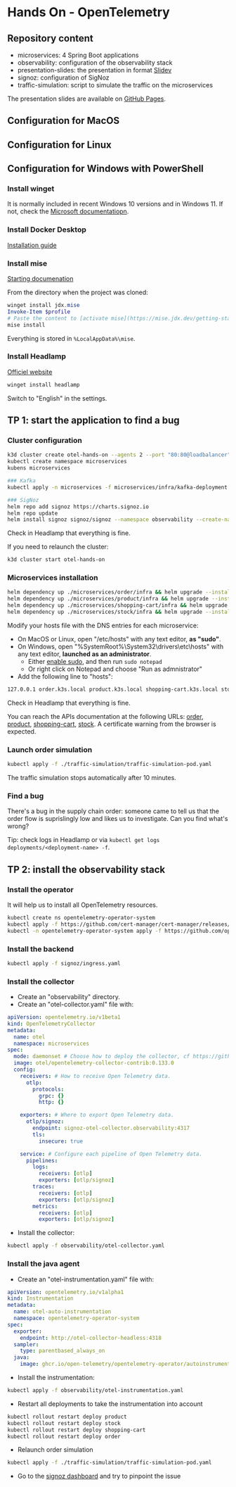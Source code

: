 # Hands On - OpenTelemetry

## Repository content

- microservices: 4 Spring Boot applications
- observability: configuration of the observability stack
- presentation-slides: the presentation in format [Slidev](https://sli.dev/)
- signoz: configuration of SigNoz
- traffic-simulation: script to simulate the traffic on the microservices

The presentation slides are available on [GitHub Pages](https://vmaleze.github.io/opentelemetry-hands-on/).

## Configuration for MacOS

## Configuration for Linux

## Configuration for Windows with PowerShell

### Install winget

It is normally included in recent Windows 10 versions and in Windows 11. If not, check the [Microsoft documentatiopn](https://learn.microsoft.com/fr-fr/windows/package-manager/winget/).

### Install Docker Desktop

[Installation guide](https://docs.docker.com/desktop/setup/install/windows-install/)

### Install mise

[Starting documenation](https://mise.jdx.dev/getting-started.html)

From the directory when the project was cloned:

```powershell
winget install jdx.mise
Invoke-Item $profile
# Paste the content to [activate mise](https://mise.jdx.dev/getting-started.html#activate-mise)
mise install
```

Everything is stored in `%LocalAppData%\mise`.

### Install Headlamp

[Officiel website](https://headlamp.dev/)

```powershell
winget install headlamp
```

Switch to "English" in the settings.

## TP 1: start the application to find a bug

### Cluster configuration

```sh
k3d cluster create otel-hands-on --agents 2 --port "80:80@loadbalancer" --port "443:443@loadbalancer"
kubectl create namespace microservices
kubens microservices

### Kafka
kubectl apply -n microservices -f microservices/infra/kafka-deployment.yaml

### SigNoz
helm repo add signoz https://charts.signoz.io
helm repo update
helm install signoz signoz/signoz --namespace observability --create-namespace -f signoz/values.yaml
```

Check in Headlamp that everything is fine.

If you need to relaunch the cluster:

```sh
k3d cluster start otel-hands-on
```

### Microservices installation

```sh
helm dependency up ./microservices/order/infra && helm upgrade --install order ./microservices/order/infra
helm dependency up ./microservices/product/infra && helm upgrade --install product ./microservices/product/infra
helm dependency up ./microservices/shopping-cart/infra && helm upgrade --install shopping-cart ./microservices/shopping-cart/infra
helm dependency up ./microservices/stock/infra && helm upgrade --install stock ./microservices/stock/infra
```

Modify your hosts file with the DNS entries for each microservice:

- On MacOS or Linux, open "/etc/hosts" with any text editor, **as "sudo"**.
- On Windows, open "%SystemRoot%\System32\drivers\etc\hosts" with any text editor, **launched as an administrator**.
  - Either [enable sudo](https://learn.microsoft.com/en-us/windows/advanced-settings/sudo/#how-to-enable-sudo-for-windows), and then run `sudo notepad`
  - Or right click on Notepad and choose "Run as admnistrator"
- Add the following line to "hosts":

```txt
127.0.0.1 order.k3s.local product.k3s.local shopping-cart.k3s.local stock.k3s.local signoz.k3s.local
```

Check in Headlamp that everything is fine.

You can reach the APIs documentation at the following URLs: [order](https://order.k3s.local/swagger-ui/index.html), [product](https://product.k3s.local/swagger-ui/index.html), [shopping-cart](https://shopping-cart.k3s.local/swagger-ui/index.html), [stock](https://stock.k3s.local/swagger-ui/index.html). A certificate warning from the browser is expected.

### Launch order simulation

```sh
kubectl apply -f ./traffic-simulation/traffic-simulation-pod.yaml
```

The traffic simulation stops automatically after 10 minutes.

### Find a bug

There's a bug in the supply chain order: someone came to tell us that the order flow is suprislingly low and likes us to investigate. Can you find what's wrong?

Tip: check logs in Headlamp or via `kubectl get logs deployments/<deployment-name> -f`.

## TP 2: install the observability stack

### Install the operator

It will help us to install all OpenTelemetry resources.

```sh
kubectl create ns opentelemetry-operator-system
kubectl apply -f https://github.com/cert-manager/cert-manager/releases/download/v1.18.2/cert-manager.yaml
kubectl -n opentelemetry-operator-system apply -f https://github.com/open-telemetry/opentelemetry-operator/releases/latest/download/opentelemetry-operator.yaml
```

### Install the backend

```sh
kubectl apply -f signoz/ingress.yaml
```

### Install the collector

- Create an "observability" directory.
- Create an "otel-collector.yaml" file with:

```yaml
apiVersion: opentelemetry.io/v1beta1
kind: OpenTelemetryCollector
metadata:
  name: otel
  namespace: microservices
spec:
  mode: daemonset # Choose how to deploy the collector, cf https://github.com/open-telemetry/opentelemetry-operator/blob/main/README.md#deployment-modes
  image: otel/opentelemetry-collector-contrib:0.133.0
  config:
    receivers: # How to receive Open Telemetry data.
      otlp:
        protocols:
          grpc: {}
          http: {}

    exporters: # Where to export Open Telemetry data.
      otlp/signoz:
        endpoint: signoz-otel-collector.observability:4317
        tls:
          insecure: true

    service: # Configure each pipeline of Open Telemetry data.
      pipelines:
        logs:
          receivers: [otlp]
          exporters: [otlp/signoz]
        traces:
          receivers: [otlp]
          exporters: [otlp/signoz]
        metrics:
          receivers: [otlp]
          exporters: [otlp/signoz]
```

- Install the collector:

```sh
kubectl apply -f observability/otel-collector.yaml
```

### Install the java agent

- Create an "otel-instrumentation.yaml" file with:

```yaml
apiVersion: opentelemetry.io/v1alpha1
kind: Instrumentation
metadata:
  name: otel-auto-instrumentation
  namespace: opentelemetry-operator-system
spec:
  exporter:
    endpoint: http://otel-collector-headless:4318
  sampler:
    type: parentbased_always_on
  java:
    image: ghcr.io/open-telemetry/opentelemetry-operator/autoinstrumentation-java:2.19.0
```

- Install the instrumentation:

```sh
kubectl apply -f observability/otel-instrumentation.yaml
```

- Restart all deployments to take the instrumentation into account

```sh
kubectl rollout restart deploy product
kubectl rollout restart deploy stock
kubectl rollout restart deploy shopping-cart
kubectl rollout restart deploy order
```

- Relaunch order simulation

```sh
kubectl apply -f ./traffic-simulation/traffic-simulation-pod.yaml
```

- Go to the [signoz dashboard](http://signoz.k3s.local) and try to pinpoint the issue